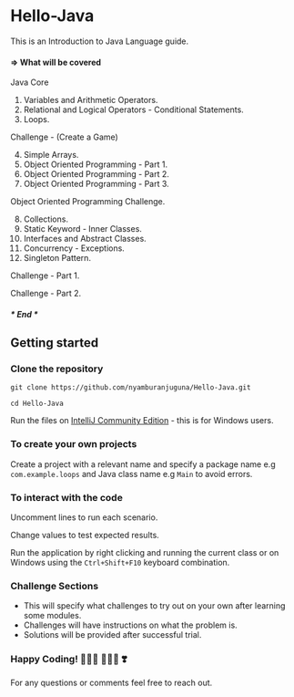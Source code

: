 # Hello-Java
  This is an Introduction to Java Language guide.
 
  #### => What will be covered 
  Java Core
  1. Variables and Arithmetic Operators.
  2. Relational and Logical Operators - Conditional Statements.
  3. Loops.
  
   Challenge - (Create a Game)
  
  4. Simple Arrays.
  5. Object Oriented Programming - Part 1.
  6. Object Oriented Programming - Part 2.
  7. Object Oriented Programming - Part 3.
  
  Object Oriented Programming Challenge.
  
  8. Collections.
  9. Static Keyword - Inner Classes.
  10. Interfaces and Abstract Classes.
  11. Concurrency - Exceptions.
  12. Singleton Pattern.
  
   Challenge - Part 1.
  
   Challenge - Part 2. 
  ##### * End *
 
## Getting started

### Clone the repository

```
git clone https://github.com/nyamburanjuguna/Hello-Java.git

cd Hello-Java
```
Run the files on [IntelliJ Community Edition](https://www.jetbrains.com/idea/download/#section=windows) - this is for Windows users.

### To create your own projects
Create a project with a relevant name and specify a package name e.g ```com.example.loops``` and Java class name e.g ```Main``` to avoid errors.

### To interact with the code
Uncomment lines to run each scenario.

Change values to test expected results.

Run the application by right clicking and running the current class or on Windows using the ```Ctrl+Shift+F10``` keyboard combination.

### Challenge Sections
- This will specify what challenges to try out on your own after learning some modules.
- Challenges will have instructions on what the problem is.
- Solutions will be provided after successful trial.



### Happy Coding! 👨🏻‍💻 👩🏻‍💻 ❣️

For any questions or comments feel free to reach out.


